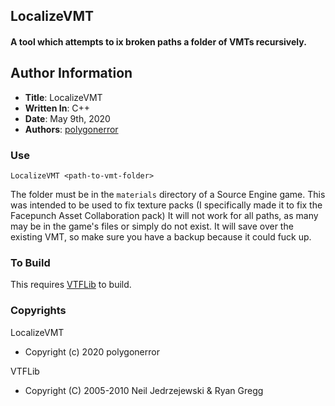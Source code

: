 ## LocalizeVMT

#### A tool which attempts to ix broken paths a folder of VMTs recursively.

## Author Information

* **Title**: LocalizeVMT
* **Written In**: C++
* **Date**: May 9th, 2020
* **Authors**: [polygonerror](https://github.com/PolygonError)

### Use

`LocalizeVMT <path-to-vmt-folder>`

The folder must be in the `materials` directory of a Source Engine game.
This was intended to be used to fix texture packs (I specifically made it to fix the Facepunch Asset Collaboration pack)
It will not work for all paths, as many may be in the game's files or simply do not exist.
It will save over the existing VMT, so make sure you have a backup because it could fuck up.

### To Build

This requires [VTFLib](https://github.com/NeilJed/VTFLib/) to build.

### Copyrights

LocalizeVMT
 * Copyright (c) 2020 polygonerror

VTFLib
 * Copyright (C) 2005-2010 Neil Jedrzejewski & Ryan Gregg

